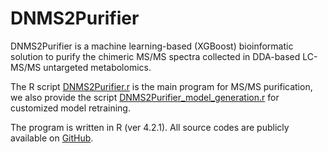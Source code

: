 # DNMS2Purifier
DNMS2Purifier is a machine learning-based (XGBoost) bioinformatic solution to purify the chimeric MS/MS spectra collected in DDA-based LC-MS/MS untargeted metabolomics.

The R script [DNMS2Purifier.r](https://github.com/HuanLab/DNMS2Purifier/blob/main/DNMS2Purifier.R) is the main program for MS/MS purification, we also provide the script [DNMS2Purifier_model_generation.r](https://github.com/HuanLab/DNMS2Purifier/blob/main/DNMS2Purifier_model_generation.R) for customized model retraining.

The program is written in R (ver 4.2.1). All source codes are publicly available on [GitHub](https://github.com/HuanLab/DNMS2Purifier).
